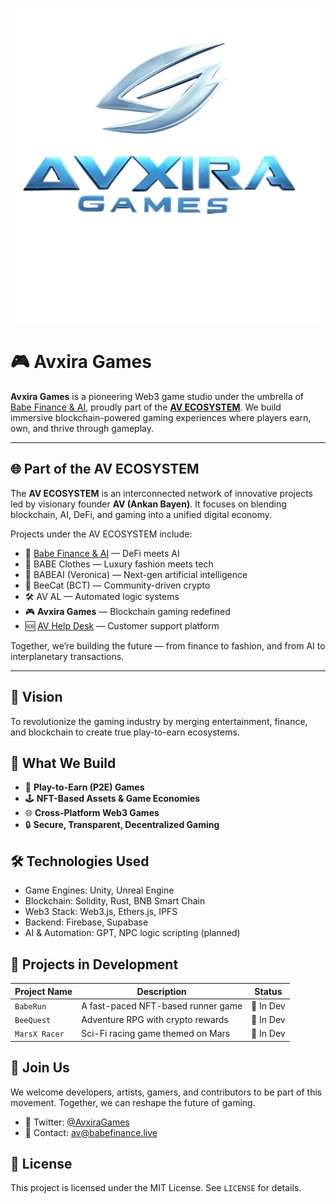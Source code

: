 <p align="center">
  <img src="avixiragames.png"/>
</p> 

# 🎮 Avxira Games

**Avxira Games** is a pioneering Web3 game studio under the umbrella of [Babe Finance & AI](https://babefinance.live), proudly part of the **[AV ECOSYSTEM](https://twitter.com/AvEcosystem)**. We build immersive blockchain-powered gaming experiences where players earn, own, and thrive through gameplay.

---

## 🌐 Part of the AV ECOSYSTEM

The **AV ECOSYSTEM** is an interconnected network of innovative projects led by visionary founder **AV (Ankan Bayen)**. It focuses on blending blockchain, AI, DeFi, and gaming into a unified digital economy.

Projects under the AV ECOSYSTEM include:

- 🔗 [Babe Finance & AI](https://babefinance.live) — DeFi meets AI  
- 👕 BABE Clothes — Luxury fashion meets tech  
- 🧠 BABEAI (Veronica) — Next-gen artificial intelligence  
- 🐝 BeeCat (BCT) — Community-driven crypto  
- 🛠️ AV AL — Automated logic systems  
- 🎮 **Avxira Games** — Blockchain gaming redefined  
- 🆘 [AV Help Desk](https://twitter.com/AvBabeHelpDesk) — Customer support platform

Together, we’re building the future — from finance to fashion, and from AI to interplanetary transactions.

---

## 🚀 Vision

To revolutionize the gaming industry by merging entertainment, finance, and blockchain to create true play-to-earn ecosystems.

## 🧠 What We Build

- 🎲 **Play-to-Earn (P2E) Games**  
- 🕹️ **NFT-Based Assets & Game Economies**  
- 🌐 **Cross-Platform Web3 Games**  
- 🔒 **Secure, Transparent, Decentralized Gaming**

## 🛠️ Technologies Used

- Game Engines: Unity, Unreal Engine  
- Blockchain: Solidity, Rust, BNB Smart Chain  
- Web3 Stack: Web3.js, Ethers.js, IPFS  
- Backend: Firebase, Supabase  
- AI & Automation: GPT, NPC logic scripting (planned)

## 📌 Projects in Development

| Project Name   | Description                              | Status   |
|----------------|------------------------------------------|----------|
| `BabeRun`      | A fast-paced NFT-based runner game       | 🔄 In Dev |
| `BeeQuest`     | Adventure RPG with crypto rewards        | 🔄 In Dev |
| `MarsX Racer`  | Sci-Fi racing game themed on Mars        | 🔄 In Dev |

## 🤝 Join Us

We welcome developers, artists, gamers, and contributors to be part of this movement. Together, we can reshape the future of gaming.

- 🔗 Twitter: [@AvxiraGames](https://twitter.com/AvxiraGames)  
- 📧 Contact: [av@babefinance.live](mailto:av@babefinance.live)

## 📜 License

This project is licensed under the MIT License. See `LICENSE` for details.
